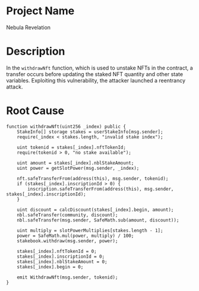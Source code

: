 # Project Name
Nebula Revelation

# Description
In the `withdrawNft` function, which is used to unstake NFTs in the contract, a transfer occurs before updating the staked NFT quantity and other state variables. Exploiting this vulnerability, the attacker launched a reentrancy attack.

# Root Cause
```solidity
function withdrawNft(uint256 _index) public {
    StakeInfo[] storage stakes = userStakeInfo[msg.sender];
    require(_index < stakes.length, "invalid stake index");

    uint tokenid = stakes[_index].nftTokenId;
    require(tokenid > 0, "no stake available");

    uint amount = stakes[_index].nblStakeAmount;
    uint power = getSlotPower(msg.sender, _index);

    nft.safeTransferFrom(address(this), msg.sender, tokenid);
    if (stakes[_index].inscriptionId > 0) {
        inscription.safeTransferFrom(address(this), msg.sender, stakes[_index].inscriptionId);
    }

    uint discount = calcDiscount(stakes[_index].begin, amount);
    nbl.safeTransfer(community, discount);
    nbl.safeTransfer(msg.sender, SafeMath.sub(amount, discount));

    uint multiply = slotPowerMultiplies[stakes.length - 1];
    power = SafeMath.mul(power, multiply) / 100;
    stakebook.withdraw(msg.sender, power);

    stakes[_index].nftTokenId = 0;
    stakes[_index].inscriptionId = 0;
    stakes[_index].nblStakeAmount = 0;
    stakes[_index].begin = 0;

    emit WithdrawNft(msg.sender, tokenid);
}